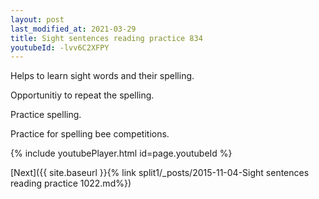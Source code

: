 ```yaml
---
layout: post
last_modified_at: 2021-03-29
title: Sight sentences reading practice 834
youtubeId: -lvv6C2XFPY
---
```

 
 
Helps to learn sight words and their spelling.

Opportunitiy to repeat the spelling. 

Practice spelling. 
 
Practice for spelling bee competitions. 
 
{% include youtubePlayer.html id=page.youtubeId %}
 
 

[Next]({{ site.baseurl }}{% link  split1/_posts/2015-11-04-Sight sentences reading practice 1022.md%})
 
